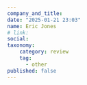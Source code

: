 ```yaml
---
company_and_title: 
date: "2025-01-21 23:03"
name: Eric Jones
# link:
social: 
taxonomy:
    category: review
    tag:
      - other
published: false
---
```



